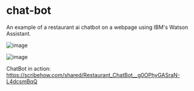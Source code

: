 # chat-bot
An example of a restaurant ai chatbot on a webpage using IBM's Watson Assistant.

![image](https://github.com/Kshitijk14/chat-bot/assets/98537053/759f59d9-6045-41d2-a036-330a59afb6a0)

![image](https://github.com/Kshitijk14/chat-bot/assets/98537053/a7ba3607-26d9-410f-8730-a74e3dc2116f)

ChatBot in action: https://scribehow.com/shared/Restaurant_ChatBot__g0OPhyGASraN-L4dcsmBqQ
